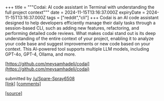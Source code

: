+++
title = """Codai: AI code assistant in Terminal with understanding the full project context"""
date = 2024-11-15T13:16:37.000Z
expiryDate = 2024-11-15T13:16:37.000Z
tags = ["reddit","cli"]
+++
Codai is an AI code assistant designed to help developers efficiently manage their daily tasks through a session-based CLI, such as adding new features, refactoring, and performing detailed code reviews. What makes codai stand out is its deep understanding of the entire context of your project, enabling it to analyze your code base and suggest improvements or new code based on your context. This AI-powered tool supports multiple LLM models, including GPT-4o, GPT-4, Ollama, and more.

[https://github.com/meysamhadeli/codai](https://github.com/meysamhadeli/codai)

submitted by [/u/Spare-Spray6508](https://www.reddit.com/user/Spare-Spray6508)  
[\[link\]](https://www.reddit.com/r/commandline/comments/1grw43b/codai_ai_code_assistant_in_terminal_with/) [\[comments\]](https://www.reddit.com/r/commandline/comments/1grw43b/codai_ai_code_assistant_in_terminal_with/)

[[source]](https://www.reddit.com/r/commandline/comments/1grw43b/codai_ai_code_assistant_in_terminal_with/)
